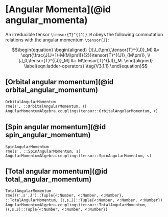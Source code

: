 # [Angular Momenta](@id angular_momenta)

An irreducible tensor ``\tensor{T}^{(J)}_M`` obeys the following
commutation relations with the angular momentum ``\tensor{J}``:
```math
\begin{equation}
\begin{aligned}
{}[J_{\pm},\tensor{T}^{(J)}_M]
&=
\sqrt{\frac{J(J+1)-M(M\pm1)}{2}}\tensor{T}^{(J)}_{M\pm1}, \\
[J_0,\tensor{T}^{(J)}_M]
&=
M\tensor{T}^{(J)}_M.
\end{aligned}
\label{eqn:ladder-operators}
\tag{V3.1.1}
\end{equation}
```

## [Orbital angular momentum](@id orbital_angular_momentum)

```@docs
OrbitalAngularMomentum
rme(ℓ′, ::OrbitalAngularMomentum, ℓ)
AngularMomentumAlgebra.couplings(tensor::OrbitalAngularMomentum, ℓ)
```

## [Spin angular momentum](@id spin_angular_momentum)

```@docs
SpinAngularMomentum
rme(s′, ::SpinAngularMomentum, s)
AngularMomentumAlgebra.couplings(tensor::SpinAngularMomentum, s)
```

## [Total angular momentum](@id total_angular_momentum)

```@docs
TotalAngularMomentum
rme((ℓ′,s′,J′)::Tuple{<:Number, <:Number, <:Number}, ::TotalAngularMomentum, (ℓ,s,J)::Tuple{<:Number, <:Number, <:Number})
AngularMomentumAlgebra.couplings(tensor::TotalAngularMomentum, (ℓ,s,J)::Tuple{<:Number, <:Number, <:Number})
```

